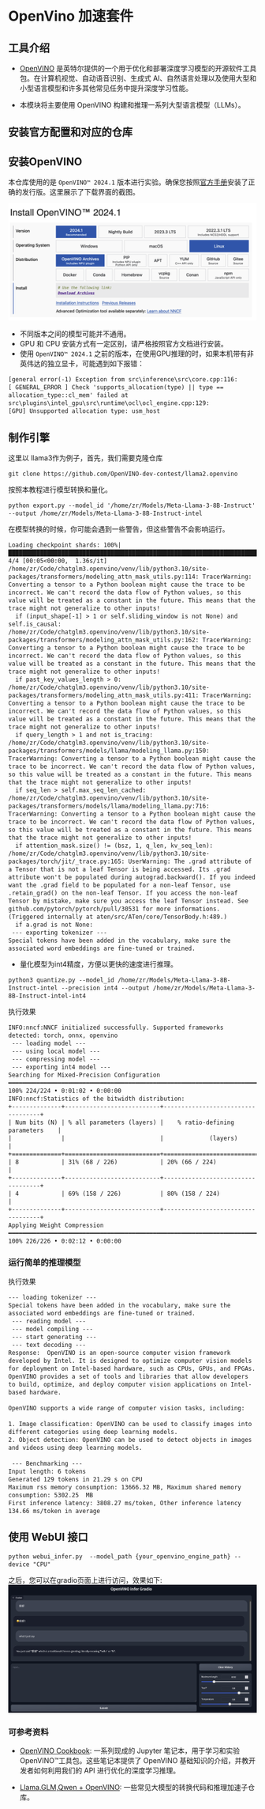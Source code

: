 # OpenVino 加速套件

## 工具介绍

* [OpenVINO](https://github.com/openvinotoolkit/openvino) 是英特尔提供的一个用于优化和部署深度学习模型的开源软件工具包。在计算机视觉、自动语音识别、生成式
  AI、自然语言处理以及使用大型和小型语言模型和许多其他常见任务中提升深度学习性能。

* 本模块将主要使用 OpenVINO 构建和推理一系列大型语言模型（LLMs）。

## 安装官方配置和对应的仓库

## 安装OpenVINO

本仓库使用的是 `OpenVINO™ 2024.1`
版本进行实验。确保您按照[官方手册](https://docs.openvino.ai/2024/get-started/install-openvino.html)安装了正确的发行版。这里展示了下载界面的截图。

![OpenVINO](assets/openvino_download.png)

+ 不同版本之间的模型可能并不通用。
+ GPU 和 CPU 安装方式有一定区别，请严格按照官方文档进行安装。
+ 使用 `OpenVINO™ 2024.1` 之前的版本，在使用GPU推理的时，如果本机带有非英伟达的独立显卡，可能遇到如下报错：

```shell
[general error(-1) Exception from src\inference\src\core.cpp:116:
[ GENERAL_ERROR ] Check 'supports_allocation(type) || type == allocation_type::cl_mem' failed at src\plugins\intel_gpu\src\runtime\ocl\ocl_engine.cpp:129:
[GPU] Unsupported allocation type: usm_host
```

## 制作引擎

这里以 llama3作为例子，首先，我们需要克隆仓库

```shell
git clone https://github.com/OpenVINO-dev-contest/llama2.openvino
```

按照本教程进行模型转换和量化。

```shell
python export.py --model_id '/home/zr/Models/Meta-Llama-3-8B-Instruct' --output /home/zr/Models/Meta-Llama-3-8B-Instruct-intel            
```
在模型转换的时候，你可能会遇到一些警告，但这些警告不会影响运行。
```
Loading checkpoint shards: 100%|█████████████████████████████████████████████████████████████████████████████████████████████████████████████████████████████████████████████████████████████████████████| 4/4 [00:05<00:00,  1.36s/it]
/home/zr/Code/chatglm3.openvino/venv/lib/python3.10/site-packages/transformers/modeling_attn_mask_utils.py:114: TracerWarning: Converting a tensor to a Python boolean might cause the trace to be incorrect. We can't record the data flow of Python values, so this value will be treated as a constant in the future. This means that the trace might not generalize to other inputs!
  if (input_shape[-1] > 1 or self.sliding_window is not None) and self.is_causal:
/home/zr/Code/chatglm3.openvino/venv/lib/python3.10/site-packages/transformers/modeling_attn_mask_utils.py:162: TracerWarning: Converting a tensor to a Python boolean might cause the trace to be incorrect. We can't record the data flow of Python values, so this value will be treated as a constant in the future. This means that the trace might not generalize to other inputs!
  if past_key_values_length > 0:
/home/zr/Code/chatglm3.openvino/venv/lib/python3.10/site-packages/transformers/modeling_attn_mask_utils.py:411: TracerWarning: Converting a tensor to a Python boolean might cause the trace to be incorrect. We can't record the data flow of Python values, so this value will be treated as a constant in the future. This means that the trace might not generalize to other inputs!
  if query_length > 1 and not is_tracing:
/home/zr/Code/chatglm3.openvino/venv/lib/python3.10/site-packages/transformers/models/llama/modeling_llama.py:150: TracerWarning: Converting a tensor to a Python boolean might cause the trace to be incorrect. We can't record the data flow of Python values, so this value will be treated as a constant in the future. This means that the trace might not generalize to other inputs!
  if seq_len > self.max_seq_len_cached:
/home/zr/Code/chatglm3.openvino/venv/lib/python3.10/site-packages/transformers/models/llama/modeling_llama.py:716: TracerWarning: Converting a tensor to a Python boolean might cause the trace to be incorrect. We can't record the data flow of Python values, so this value will be treated as a constant in the future. This means that the trace might not generalize to other inputs!
  if attention_mask.size() != (bsz, 1, q_len, kv_seq_len):
/home/zr/Code/chatglm3.openvino/venv/lib/python3.10/site-packages/torch/jit/_trace.py:165: UserWarning: The .grad attribute of a Tensor that is not a leaf Tensor is being accessed. Its .grad attribute won't be populated during autograd.backward(). If you indeed want the .grad field to be populated for a non-leaf Tensor, use .retain_grad() on the non-leaf Tensor. If you access the non-leaf Tensor by mistake, make sure you access the leaf Tensor instead. See github.com/pytorch/pytorch/pull/30531 for more informations. (Triggered internally at aten/src/ATen/core/TensorBody.h:489.)
  if a.grad is not None:
 --- exporting tokenizer --- 
Special tokens have been added in the vocabulary, make sure the associated word embeddings are fine-tuned or trained.
```

+ 量化模型为int4精度，方便以更快的速度进行推理。

```shell
python3 quantize.py --model_id /home/zr/Models/Meta-Llama-3-8B-Instruct-intel --precision int4 --output /home/zr/Models/Meta-Llama-3-8B-Instruct-intel-int4
```

执行效果
```
INFO:nncf:NNCF initialized successfully. Supported frameworks detected: torch, onnx, openvino
 --- loading model --- 
 --- using local model --- 
 --- compressing model --- 
 --- exporting int4 model --- 
Searching for Mixed-Precision Configuration ━━━━━━━━━━━━━━━━━━━━━━━━━━━━━━━━━━━━━━━━━━━━━━━━━━━━━━━━━━━━━━━━━━━━━━━━━━━━━━━━━━━━━━━━━━━━━━━━━━━━━━━━━━━━━━━━━━━━━━━━━━━━━━━━━━━━━━━━━━━━━━━━━━━━━━━━━━ 100% 224/224 • 0:01:02 • 0:00:00
INFO:nncf:Statistics of the bitwidth distribution:
+--------------+---------------------------+-----------------------------------+
| Num bits (N) | % all parameters (layers) |    % ratio-defining parameters    |
|              |                           |             (layers)              |
+==============+===========================+===================================+
| 8            | 31% (68 / 226)            | 20% (66 / 224)                    |
+--------------+---------------------------+-----------------------------------+
| 4            | 69% (158 / 226)           | 80% (158 / 224)                   |
+--------------+---------------------------+-----------------------------------+
Applying Weight Compression ━━━━━━━━━━━━━━━━━━━━━━━━━━━━━━━━━━━━━━━━━━━━━━━━━━━━━━━━━━━━━━━━━━━━━━━━━━━━━━━━━━━━━━━━━━━━━━━━━━━━━━━━━━━━━━━━━━━━━━━━━━━━━━━━━━━━━━━━━━━━━━━━━━━━━━━━━━━━━━━━━━━━━━━━━━ 100% 226/226 • 0:02:12 • 0:00:00
```

### 运行简单的推理模型

执行效果

```
--- loading tokenizer --- 
Special tokens have been added in the vocabulary, make sure the associated word embeddings are fine-tuned or trained.
 --- reading model --- 
 --- model compiling --- 
 --- start generating --- 
 --- text decoding --- 
Response:  OpenVINO is an open-source computer vision framework developed by Intel. It is designed to optimize computer vision models for deployment on Intel-based hardware, such as CPUs, GPUs, and FPGAs. OpenVINO provides a set of tools and libraries that allow developers to build, optimize, and deploy computer vision applications on Intel-based hardware.

OpenVINO supports a wide range of computer vision tasks, including:

1. Image classification: OpenVINO can be used to classify images into different categories using deep learning models.
2. Object detection: OpenVINO can be used to detect objects in images and videos using deep learning models.

 --- Benchmarking --- 
Input length: 6 tokens
Generated 129 tokens in 21.29 s on CPU
Maximum rss memory consumption: 13666.32 MB, Maximum shared memory consumption: 5302.25  MB
First inference latency: 3808.27 ms/token, Other inference latency 134.66 ms/token in average
```

## 使用 WebUI 接口

```shell
python webui_infer.py  --model_path {your_openvino_engine_path} --device "CPU"
```

之后，您可以在gradio页面上进行访问，效果如下:
![OpenVINO](assets/openvino_gradio.png)

### 可参考资料

+ [OpenVINO Cookbook](https://github.com/openvinotoolkit/openvino_notebooks?tab=readme-ov-file#-installation-guide):
  一系列现成的 Jupyter 笔记本，用于学习和实验 OpenVINO™工具包。这些笔记本提供了 OpenVINO 基础知识的介绍，并教开发者如何利用我们的
  API 进行优化的深度学习推理。

+ [Llama,GLM,Qwen + OpenVINO](https://github.com/OpenVINO-dev-contest/): 一些常见大模型的转换代码和推理加速子仓库。
